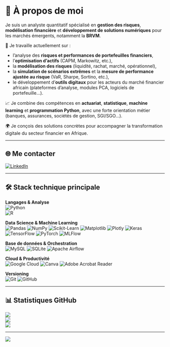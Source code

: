 # 💫 À propos de moi

Je suis un analyste quantitatif spécialisé en **gestion des risques**, **modélisation financière** et **développement de solutions numériques** pour les marchés émergents, notamment la **BRVM**.

🎯 Je travaille actuellement sur :
- l’analyse des **risques et performances de portefeuilles financiers**,
- l’**optimisation d’actifs** (CAPM, Markowitz, etc.),
- la **modélisation des risques** (liquidité, rachat, marché, opérationnel),
- la **simulation de scénarios extrêmes** et la **mesure de performance ajustée au risque** (VaR, Sharpe, Sortino, etc.),
- le développement d’**outils digitaux** pour les acteurs du marché financier africain (plateformes d’analyse, modules PCA, logiciels de portefeuille…).

📈 Je combine des compétences en **actuariat**, **statistique**, **machine learning** et **programmation Python**, avec une forte orientation métier (banques, assurances, sociétés de gestion, SGI/SGO…).

🌍 Je conçois des solutions concrètes pour accompagner la transformation digitale du secteur financier en Afrique.

---

## 🌐 Me contacter

[![LinkedIn](https://img.shields.io/badge/LinkedIn-%230077B5.svg?logo=linkedin&logoColor=white)](https://www.linkedin.com/in/marcel-an%C3%A9e-2aa3091bb/)

---

## 🛠 Stack technique principale

**Langages & Analyse**  
![Python](https://img.shields.io/badge/python-3670A0?style=for-the-badge&logo=python&logoColor=ffdd54)  
![R](https://img.shields.io/badge/r-%23276DC3.svg?style=for-the-badge&logo=r&logoColor=white)

**Data Science & Machine Learning**  
![Pandas](https://img.shields.io/badge/pandas-%23150458.svg?style=for-the-badge&logo=pandas&logoColor=white)
![NumPy](https://img.shields.io/badge/numpy-%23013243.svg?style=for-the-badge&logo=numpy&logoColor=white)
![Scikit-Learn](https://img.shields.io/badge/scikit--learn-%23F7931E.svg?style=for-the-badge&logo=scikit-learn&logoColor=white)
![Matplotlib](https://img.shields.io/badge/Matplotlib-%23ffffff.svg?style=for-the-badge&logo=Matplotlib&logoColor=black)
![Plotly](https://img.shields.io/badge/Plotly-%233F4F75.svg?style=for-the-badge&logo=plotly&logoColor=white)
![Keras](https://img.shields.io/badge/Keras-%23D00000.svg?style=for-the-badge&logo=Keras&logoColor=white)
![TensorFlow](https://img.shields.io/badge/TensorFlow-%23FF6F00.svg?style=for-the-badge&logo=TensorFlow&logoColor=white)
![PyTorch](https://img.shields.io/badge/PyTorch-%23EE4C2C.svg?style=for-the-badge&logo=PyTorch&logoColor=white)
![MLFlow](https://img.shields.io/badge/mlflow-%23d9ead3.svg?style=for-the-badge&logo=numpy&logoColor=blue)

**Base de données & Orchestration**  
![MySQL](https://img.shields.io/badge/mysql-4479A1.svg?style=for-the-badge&logo=mysql&logoColor=white)
![SQLite](https://img.shields.io/badge/sqlite-%2307405e.svg?style=for-the-badge&logo=sqlite&logoColor=white)
![Apache Airflow](https://img.shields.io/badge/Apache%20Airflow-017CEE?style=for-the-badge&logo=Apache%20Airflow&logoColor=white)

**Cloud & Productivité**  
![Google Cloud](https://img.shields.io/badge/GoogleCloud-%234285F4.svg?style=for-the-badge&logo=google-cloud&logoColor=white)
![Canva](https://img.shields.io/badge/Canva-%2300C4CC.svg?style=for-the-badge&logo=Canva&logoColor=white)
![Adobe Acrobat Reader](https://img.shields.io/badge/Adobe%20Acrobat%20Reader-EC1C24.svg?style=for-the-badge&logo=Adobe%20Acrobat%20Reader&logoColor=white)

**Versioning**  
![Git](https://img.shields.io/badge/git-%23F05033.svg?style=for-the-badge&logo=git&logoColor=white)
![GitHub](https://img.shields.io/badge/github-%23121011.svg?style=for-the-badge&logo=github&logoColor=white)

---

## 📊 Statistiques GitHub

![](https://github-readme-stats.vercel.app/api?username=Anee1&theme=tokyonight&hide_border=false&include_all_commits=true&count_private=true)<br/>
![](https://nirzak-streak-stats.vercel.app/?user=Anee1&theme=tokyonight&hide_border=false)<br/>
![](https://github-readme-stats.vercel.app/api/top-langs/?username=Anee1&theme=tokyonight&hide_border=false&layout=compact)

---

[![](https://visitcount.itsvg.in/api?id=Anee1&icon=0&color=1)](https://visitcount.itsvg.in)
